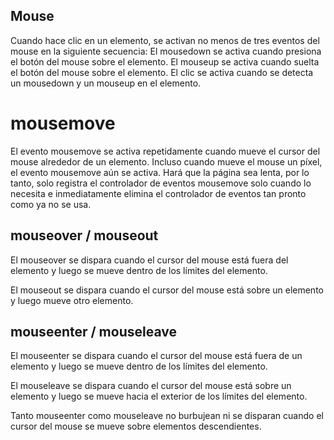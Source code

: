 ## Mouse
Cuando hace clic en un elemento, se activan no menos de tres eventos del mouse en la siguiente secuencia:
El mousedown se activa cuando presiona el botón del mouse sobre el elemento.
El mouseup se activa cuando suelta el botón del mouse sobre el elemento.
El clic se activa cuando se detecta un mousedown y un mouseup en el elemento.

#  mousemove
El evento mousemove se activa repetidamente cuando mueve el cursor del mouse alrededor de un elemento. Incluso cuando mueve el mouse un píxel, el evento mousemove aún se activa. Hará que la página sea lenta, por lo tanto, solo registra el controlador de eventos mousemove solo cuando lo necesita e inmediatamente elimina el controlador de eventos tan pronto como ya no se usa.

## mouseover / mouseout
El mouseover se dispara cuando el cursor del mouse está fuera del elemento y luego se mueve dentro de los límites del elemento.

El mouseout se dispara cuando el cursor del mouse está sobre un elemento y luego mueve otro elemento.

## mouseenter / mouseleave
El mouseenter se dispara cuando el cursor del mouse está fuera de un elemento y luego se mueve dentro de los límites del elemento.

El mouseleave se dispara cuando el cursor del mouse está sobre un elemento y luego se mueve hacia el exterior de los límites del elemento.

Tanto mouseenter como mouseleave no burbujean ni se disparan cuando el cursor del mouse se mueve sobre elementos descendientes.